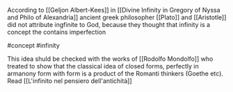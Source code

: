 According to [[Geljon Albert-Kees]] in [[Divine Infinity in Gregory of Nyssa and Philo of Alexandria]] ancient greek philosopher [[Plato]] and [[Aristotle]] did not attribute ingfinite to God, because they thought that infinity is a concept the contains imperfection

#concept #infinity

This idea shuld be checked with the works of [[Rodolfo Mondolfo]]  who treated to show that the classical idea of closed forms, perfectly in armanony form with form is a product of the Romanti thinkers (Goethe etc). Read [[L'infinito nel pensiero dell'antichità]] 
